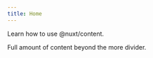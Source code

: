 ```yaml
---
title: Home
---
```


Learn how to use @nuxt/content.
<!--more-->
Full amount of content beyond the more divider.